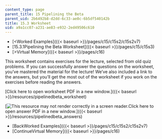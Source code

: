 ```yaml
---
content_type: page
parent_title: 15 Pipelining the Beta
parent_uid: 2b6492b8-d2dd-6c33-ae0c-6b5df540142b
title: 15.3 Worksheet
uid: a9a1cc07-a231-ae83-e932-2ed49506c610
---
```


*   [\<Worked Examples]({{< baseurl >}}/pages/c15/c15s2/c15s2v7)
*   [15.3.1Pipelining the Beta Worksheet]({{< baseurl >}}/pages/c15/c15s3)
*   [\>Virtual Memory]({{< baseurl >}}/pages/c16)

This worksheet contains exercises for the lecture, selected from old quiz problems. If you can successfully answer the questions on the worksheet, you’ve mastered the material for the lecture! We’ve also included a link to the answers, but you’ll get the most out of the worksheet if you work on the exercises before reading the answers.

[Click here to open worksheet PDF in a new window.]({{< baseurl >}}/resources/pipelinedbeta_worksheet)

[![This resource may not render correctly in a screen reader.](/images/inacessible.gif)Click here to open answer PDF in a new window.]({{< baseurl >}}/resources/pipelinedbeta_answers)

*   [BackWorked Examples]({{< baseurl >}}/pages/c15/c15s2/c15s2v7)
*   [ContinueVirtual Memory]({{< baseurl >}}/pages/c16)